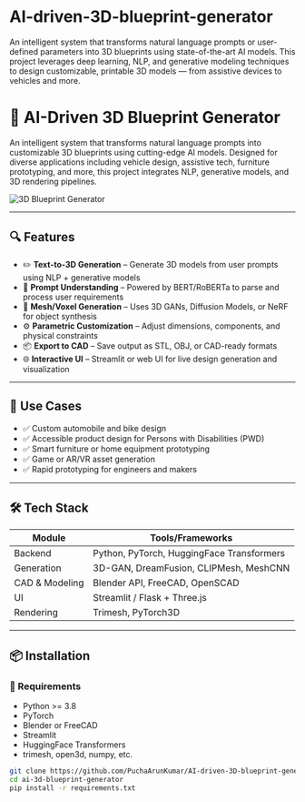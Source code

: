 # AI-driven-3D-blueprint-generator
An intelligent system that transforms natural language prompts or user-defined parameters into 3D blueprints using state-of-the-art AI models. This project leverages deep learning, NLP, and generative modeling techniques to design customizable, printable 3D models — from assistive devices to vehicles and more.

# 🧠 AI-Driven 3D Blueprint Generator

An intelligent system that transforms natural language prompts into customizable 3D blueprints using cutting-edge AI models. Designed for diverse applications including vehicle design, assistive tech, furniture prototyping, and more, this project integrates NLP, generative models, and 3D rendering pipelines.

![3D Blueprint Generator](https://your-image-link-if-any.com)

---

## 🔍 Features

- ✏️ **Text-to-3D Generation** – Generate 3D models from user prompts using NLP + generative models
- 🧠 **Prompt Understanding** – Powered by BERT/RoBERTa to parse and process user requirements
- 🧱 **Mesh/Voxel Generation** – Uses 3D GANs, Diffusion Models, or NeRF for object synthesis
- ⚙️ **Parametric Customization** – Adjust dimensions, components, and physical constraints
- 📦 **Export to CAD** – Save output as STL, OBJ, or CAD-ready formats
- 🌐 **Interactive UI** – Streamlit or web UI for live design generation and visualization

---

## 🚀 Use Cases

- ✅ Custom automobile and bike design
- ✅ Accessible product design for Persons with Disabilities (PWD)
- ✅ Smart furniture or home equipment prototyping
- ✅ Game or AR/VR asset generation
- ✅ Rapid prototyping for engineers and makers

---

## 🛠️ Tech Stack

| Module         | Tools/Frameworks                         |
|----------------|-------------------------------------------|
| Backend        | Python, PyTorch, HuggingFace Transformers |
| Generation     | 3D-GAN, DreamFusion, CLIPMesh, MeshCNN    |
| CAD & Modeling | Blender API, FreeCAD, OpenSCAD            |
| UI             | Streamlit / Flask + Three.js              |
| Rendering      | Trimesh, PyTorch3D                        |

---

## 📦 Installation

### 🔧 Requirements

- Python >= 3.8  
- PyTorch  
- Blender or FreeCAD  
- Streamlit  
- HuggingFace Transformers  
- trimesh, open3d, numpy, etc.

```bash
git clone https://github.com/PuchaArunKumar/AI-driven-3D-blueprint-generator.git
cd ai-3d-blueprint-generator
pip install -r requirements.txt
